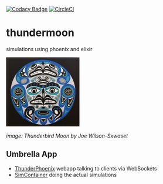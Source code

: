 [![Codacy Badge](https://api.codacy.com/project/badge/Grade/fe326e4fad214b2b8612c45331301320)](https://app.codacy.com/app/adm_2/thundermoon?utm_source=github.com&utm_medium=referral&utm_content=grrrisu/thundermoon&utm_campaign=Badge_Grade_Dashboard)
[![CircleCI](https://circleci.com/gh/grrrisu/thundermoon.svg?style=svg)](https://circleci.com/gh/grrrisu/thundermoon)

# thundermoon

simulations using phoenix and elixir

![Thundermoon](/thunderbird_moon.jpg)

_image: Thunderbird Moon by Joe Wilson-Sxwaset_

## Umbrella App

- [ThunderPhoenix](apps/thunder_phoenix) webapp talking to clients via WebSockets
- [SimContainer](apps/sim) doing the actual simulations

